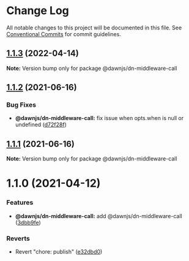 # Change Log

All notable changes to this project will be documented in this file.
See [Conventional Commits](https://conventionalcommits.org) for commit guidelines.

## [1.1.3](https://github.com/alibaba/dawn/compare/@dawnjs/dn-middleware-call@1.1.2...@dawnjs/dn-middleware-call@1.1.3) (2022-04-14)

**Note:** Version bump only for package @dawnjs/dn-middleware-call

## [1.1.2](https://github.com/alibaba/dawn/compare/@dawnjs/dn-middleware-call@1.1.1...@dawnjs/dn-middleware-call@1.1.2) (2021-06-16)

### Bug Fixes

- **@dawnjs/dn-middleware-call:** fix issue when opts.when is null or undefined ([d72f28f](https://github.com/alibaba/dawn/commit/d72f28fdecf7915df31d471c7797c582443bf122))

## [1.1.1](https://github.com/alibaba/dawn/compare/@dawnjs/dn-middleware-call@1.1.0...@dawnjs/dn-middleware-call@1.1.1) (2021-06-16)

**Note:** Version bump only for package @dawnjs/dn-middleware-call

# 1.1.0 (2021-04-12)

### Features

- **@dawnjs/dn-middleware-call:** add @dawnjs/dn-middleware-call ([3dbb9fe](https://github.com/alibaba/dawn/commit/3dbb9fe8fbadb0e9b318c24e3c59510eeef3ca25))

### Reverts

- Revert "chore: publish" ([e32dbd0](https://github.com/alibaba/dawn/commit/e32dbd0d9aa3f3b76e6e707504840c1b7e8c0705))

